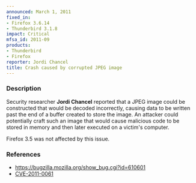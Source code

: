 ```yaml
---
announced: March 1, 2011
fixed_in:
- Firefox 3.6.14
- Thunderbird 3.1.8
impact: Critical
mfsa_id: 2011-09
products:
- Thunderbird
- Firefox
reporter: Jordi Chancel
title: Crash caused by corrupted JPEG image
---
```


<h3>Description</h3>

<p>Security researcher <strong>Jordi Chancel</strong> reported that a
JPEG image could be constructed that would be decoded incorrectly,
causing data to be written past the end of a buffer created to store
the image.  An attacker could potentially craft such an image that
would cause malicious code to be stored in memory and then later
executed on a victim's computer.</p>

<p class="note">Firefox 3.5 was not affected by this issue.</p>

<h3>References</h3>

<ul>
  <li><a href="https://bugzilla.mozilla.org/show_bug.cgi?id=610601">https://bugzilla.mozilla.org/show_bug.cgi?id=610601</a></li>
  <li><a class="ex-ref" href="http://cve.mitre.org/cgi-bin/cvename.cgi?name=CVE-2011-0061">CVE-2011-0061</a></li>
</ul>




